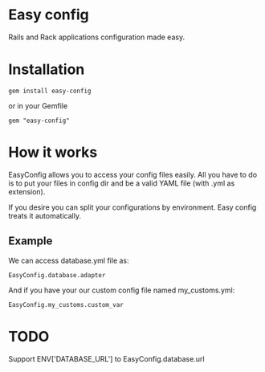 # Easy config
Rails and Rack applications configuration made easy.

# Installation

`gem install easy-config`

or in your Gemfile

`gem "easy-config"`

# How it works

EasyConfig allows you to access your config files easily. All you have to do is
to put your files in config dir and be a valid YAML file (with .yml as extension).

If you desire you can split your configurations by environment. Easy config treats it
automatically.

## Example

We can access database.yml file as:

`EasyConfig.database.adapter`

And if you have your our custom config file named my_customs.yml:

`EasyConfig.my_customs.custom_var`

# TODO

Support ENV['DATABASE_URL'] to EasyConfig.database.url
